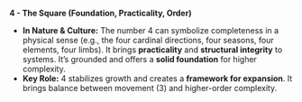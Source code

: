 **4 - The Square (Foundation, Practicality, Order)**

- **In Nature & Culture:** The number 4 can symbolize completeness in a physical sense (e.g., the four cardinal directions, four seasons, four elements, four limbs). It brings **practicality** and **structural integrity** to systems. It’s grounded and offers a **solid foundation** for higher complexity.
- **Key Role:** 4 stabilizes growth and creates a **framework for expansion**. It brings balance between movement (3) and higher-order complexity.